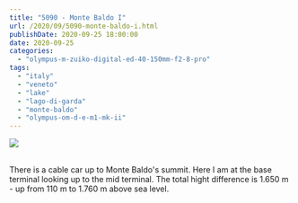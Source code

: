 ```yaml
---
title: "5090 - Monte Baldo I"
url: /2020/09/5090-monte-baldo-i.html
publishDate: 2020-09-25 18:00:00
date: 2020-09-25
categories: 
  - "olympus-m-zuiko-digital-ed-40-150mm-f2-8-pro"
tags: 
  - "italy"
  - "veneto"
  - "lake"
  - "lago-di-garda"
  - "monte-baldo"
  - "olympus-om-d-e-m1-mk-ii"
---
```

<div class="container">
<div class="center"><a target="_blank" href="https://d25zfm9zpd7gm5.cloudfront.net/1200x1200/2018/20180910_140926_lr.jpg"><img class="webfeedsFeaturedVisual" src="https://d25zfm9zpd7gm5.cloudfront.net/0600x0600/2018/20180910_140926_lr.jpg" /></a></div>
</div>
<br />

There is a cable car up to Monte Baldo's summit. Here I am at the
base terminal looking up to the mid terminal. The total hight
difference is 1.650 m - up from 110 m to 1.760 m above sea level.